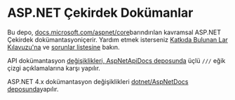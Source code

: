 # <a name="aspnet-core-docs"></a>ASP.NET Çekirdek Dokümanlar

Bu depo, [docs.microsoft.com/aspnet/core](https://docs.microsoft.com/aspnet/core)barındırılan kavramsal ASP.NET Çekirdek dokümantasyoniçerir. Yardım etmek isterseniz [Katkıda Bulunan Lar Kılavuzu'na](CONTRIBUTING.md) ve [sorunlar listesine](https://github.com/dotnet/AspNetCore.Docs/issues) bakın.

API dokümantasyon [değişiklikleri, AspNetApiDocs deposunda](https://github.com/dotnet/AspNetApiDocs) üçlü `///` eğik çizgi açıklamalarına karşı yapılır.

ASP.NET 4.x dokümantasyon değişiklikleri [dotnet/AspNetDocs deposunda](https://github.com/dotnet/AspNetDocs)yapılır.
